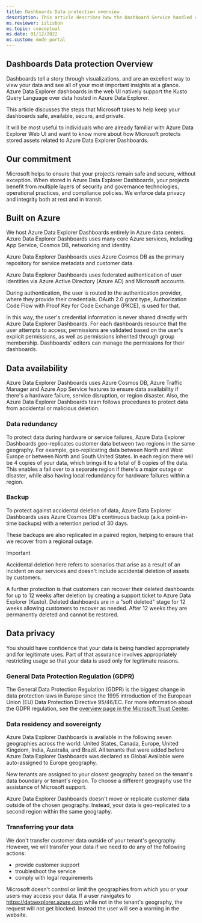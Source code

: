 ```yaml
---
title: Dashboards Data protection overview
description: This article describes how the Dashboard Service handled customer's content  
ms.reviewer: izlisbon
ms.topic: conceptual
ms.date: 01/12/2022
ms.custom: mode-portal
---
```


## Dashboards Data protection Overview

Dashboards tell a story through visualizations, and are an excellent way to view your data and see all of your most important insights at a glance. Azure Data Explorer dashboards in the web UI natively support the Kusto Query Language over data hosted in Azure Data Explorer.

This article discusses the steps that Microsoft takes to help keep your dashboards safe, available, secure, and private. 

It will be most useful to individuals who are already familiar with Azure Data Explorer Web UI and want to know more about how Microsoft protects stored assets related to Azure Data Explorer Dashboards.

## Our commitment

Microsoft helps to ensure that your projects remain safe and secure, without exception. When stored in Azure Data Explorer Dashboards, your projects benefit from multiple layers of security and governance technologies, operational practices, and compliance policies. We enforce data privacy and integrity both at rest and in transit.

## Built on Azure

We host Azure Data Explorer Dashboards entirely in Azure data centers. Azure Data Explorer Dashboards uses many core Azure services, including App Service, Cosmos DB, networking and identity.

Azure Data Explorer Dashboards uses Azure Cosmos DB as the primary repository for service metadata and customer data.

Azure Data Explorer Dashboards uses federated authentication of user identities via Azure Active Directory (Azure AD) and Microsoft accounts.

During authentication, the user is routed to the authentication provider, where they provide their credentials. OAuth 2.0 grant type, Authorization Code Flow with Proof Key for Code Exchange (PKCE), is used for that. 

In this way, the user's credential information is never shared directly with Azure Data Explorer Dashboards. For each dashboards resource that the user attempts to access, permissions are validated based on the user's explicit permissions, as well as permissions inherited through group membership. Dashboards' editors can manage the permissions for their dashboards.

## Data availability

Azure Data Explorer Dashboards uses Azure Cosmos DB, Azure Traffic Manager and Azure App Service features to ensure data availability if there's a hardware failure, service disruption, or region disaster. Also, the Azure Data Explorer Dashboards team follows procedures to protect data from accidental or malicious deletion.

### Data redundancy

To protect data during hardware or service failures, Azure Data Explorer Dashboards geo-replicates customer data between two regions in the same geography. For example, geo-replicating data between North and West Europe or between North and South United States. In each region there will be 4 copies of your data, which brings it to a total of 8 copies of the data. This enables a fail over to a separate region if there's a major outage or disaster, while also having local redundancy for hardware failures within a region.

### Backup

To protect against accidental deletion of data, Azure Data Explorer Dashboards uses Azure Cosmos DB's continuous backup (a.k.a point-in-time backups) with a retention period of 30 days. 

These backups are also replicated in a paired region, helping to ensure that we recover from a regional outage.

> [!IMPORTANT]
> Accidental deletion here refers to scenarios that arise as a result of an incident on our services and doesn't include accidental deletion of assets by customers. 

A further protection is that customers can recover their deleted dashboards for up to 12 weeks after deletion by creating a support ticket to Azure Data Explorer (Kusto). Deleted dashboards are in a "soft deleted" stage for 12 weeks allowing customers to recover as needed. After 12 weeks they are permanently deleted and cannot be restored.

## Data privacy

You should have confidence that your data is being handled appropriately and for legitimate uses. Part of that assurance involves appropriately restricting usage so that your data is used only for legitimate reasons.

### General Data Protection Regulation (GDPR)
The General Data Protection Regulation (GDPR) is the biggest change in data protection laws in Europe since the 1995 introduction of the European Union (EU) Data Protection Directive 95/46/EC. For more information about the GDPR regulation, see the [overview page in the Microsoft Trust Center](https://www.microsoft.com/TrustCenter/Privacy/gdpr/default.aspx).

### Data residency and sovereignty
Azure Data Explorer Dashboards is available in the following seven geographies across the world: United States, Canada, Europe, United Kingdom, India, Australia, and Brazil. All tenants that were added before Azure Data Explorer Dashboards was declared as Global Available were auto-assigned to Europe geography. 

New tenants are assigned to your closest geography based on the tenant's data boundary or tenant's region. 
To choose a different geography use the assistance of Microsoft support.

Azure Data Explorer Dashboards doesn't move or replicate customer data outside of the chosen geography. Instead, your data is geo-replicated to a second region within the same geography. 

### Transferring your data
We don't transfer customer data outside of your tenant's geography. However, we will transfer your data if we need to do any of the following actions:

* provide customer support
* troubleshoot the service
* comply with legal requirements

Microsoft doesn't control or limit the geographies from which you or your users may access your data. If a user navigates to https://dataexplorer.azure.com while not in the tenant's geography, the request will not get blocked. Instead the user will see a warning in the website.